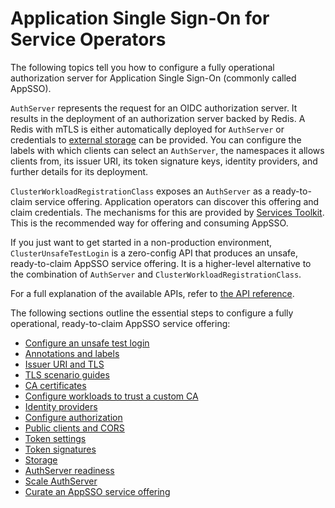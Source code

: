 # Application Single Sign-On for Service Operators

The following topics tell you how to configure a fully operational authorization
server for Application Single Sign-On (commonly called AppSSO).

`AuthServer` represents the request for an OIDC authorization server. It
results in the deployment of an authorization server backed by Redis. A Redis
with mTLS is either automatically deployed for `AuthServer` or credentials to
[external storage](storage.hbs.md) can be provided. You can configure the
labels with which clients can select an `AuthServer`, the namespaces it allows
clients from, its issuer URI, its token signature keys, identity providers, and
further details for its deployment.

`ClusterWorkloadRegistrationClass` exposes an `AuthServer` as a ready-to-claim
service offering. Application operators can discover this offering and claim
credentials. The mechanisms for this are provided by [Services
Toolkit](../../../services-toolkit/about.hbs.md). This is the recommended way for
offering and consuming AppSSO.

If you just want to get started in a non-production environment,
`ClusterUnsafeTestLogin` is a zero-config API that produces an unsafe,
ready-to-claim AppSSO service offering. It is a higher-level alternative to the
combination of `AuthServer` and `ClusterWorkloadRegistrationClass`.

For a full explanation of the available APIs, refer to [the API
reference](../../reference/api/index.hbs.md).

The following sections outline the essential steps to configure a fully
operational, ready-to-claim AppSSO service offering:

- [Configure an unsafe test login](unsafe-test-login.hbs.md)
- [Annotations and labels](metadata.hbs.md)
- [Issuer URI and TLS](issuer-uri-and-tls.hbs.md)
- [TLS scenario guides](tls-scenario-guides.hbs.md)
- [CA certificates](ca-certs.hbs.md)
- [Configure workloads to trust a custom CA](workload-trust-custom-ca.hbs.md)
- [Identity providers](identity-providers.hbs.md)
- [Configure authorization](configure-authorization.hbs.md)
- [Public clients and CORS](cors.hbs.md)
- [Token settings](token-settings.hbs.md)
- [Token signatures](configure-token-signature.hbs.md)
- [Storage](storage.hbs.md)
- [AuthServer readiness](readiness.hbs.md)
- [Scale AuthServer](scale.hbs.md)
- [Curate an AppSSO service offering](curate-service-offering.hbs.md)
